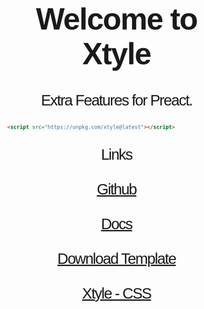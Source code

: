<h1 style="font-size: 5em; letter-spacing: -2px; font-family: Georgia, sans-serif;" align="center">
   Welcome to <strong>Xtyle</strong>
</h1>

<p align="center" style="font-size: 2.5em; letter-spacing: -2px; font-family: Georgia, sans-serif;" >
    Extra Features for Preact.
</p>

```html
<script src="https://unpkg.com/xtyle@latest"></script>
```

<p align="center" style="font-size: 2.5em; letter-spacing: -2px; font-family: Georgia, sans-serif;" >
   Links 
   <br><br>
   <a href="https://github.com/hlop3z/xtyle" target="_blank">
   Github
   </a>
   <br><br>
   <a href="https://hlop3z.github.io/xtyle/" target="_blank">
   Docs
   </a>
   <br><br>
   <a href="https://github.com/hlop3z/xtyle/raw/main/getting-started/xtyle-ts-template.zip" target="_blank">
   Download Template
   </a>
   <br><br>
   <a href="https://github.com/hlop3z/xtyle-css" target="_blank">Xtyle - CSS</a>
</p>
